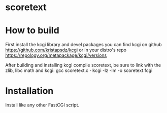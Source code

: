 # scoretext
# How to build
First install the kcgi library and devel packages you can find kcgi on github https://github.com/kristapsdz/kcgi
or in your distro's repo https://repology.org/metapackage/kcgi/versions

After building and installing kcgi compile scoretext, be sure to link with the zlib, libc math and kcgi:
gcc scoretext.c -lkcgi -lz -lm -o scoretext.fcgi

# Installation 
Install like any other FastCGI script.
